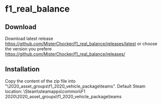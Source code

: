 # f1_real_balance

## Download

Download latest release https://github.com/MisterChocker/f1_real_balance/releases/latest
or choose the version you prefere https://github.com/MisterChocker/f1_real_balance/releases/

## Installation

Copy the content of the zip file into "\2020_asset_groups\f1_2020_vehicle_package\teams".
Default Steam location: \Steam\steamapps\common\F1 2020\2020_asset_groups\f1_2020_vehicle_package\teams
